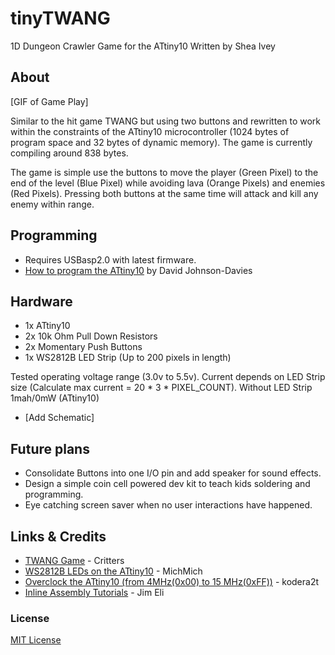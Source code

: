 # tinyTWANG
1D Dungeon Crawler Game for the ATtiny10
Written by Shea Ivey

## About
[GIF of Game Play]

Similar to the hit game TWANG but using two buttons and rewritten to work within the constraints of the ATtiny10 microcontroller (1024 bytes of program space and 32 bytes of dynamic memory). The game is currently compiling around 838 bytes. 

The game is simple use the buttons to move the player (Green Pixel) to the end of the level (Blue Pixel) while avoiding lava (Orange Pixels) and enemies (Red Pixels). Pressing both buttons at the same time will attack and kill any enemy within range.

## Programming
* Requires USBasp2.0 with latest firmware.
* [How to program the ATtiny10](http://www.technoblogy.com/show?1YQY) by David Johnson-Davies

## Hardware
* 1x ATtiny10
* 2x 10k Ohm Pull Down Resistors
* 2x Momentary Push Buttons
* 1x WS2812B LED Strip (Up to 200 pixels in length)

Tested operating voltage range (3.0v to 5.5v). 
Current depends on LED Strip size (Calculate max current = 20 * 3 * PIXEL_COUNT). Without LED Strip 1mah/0mW (ATtiny10)

* [Add Schematic]

## Future plans
* Consolidate Buttons into one I/O pin and add speaker for sound effects.
* Design a simple coin cell powered dev kit to teach kids soldering and programming.
* Eye catching screen saver when no user interactions have happened.

## Links & Credits
* [TWANG Game](https://github.com/Critters/TWANG) - Critters
* [WS2812B LEDs on the ATtiny10](https://gist.github.com/MichMich/32ca143709ef9391f1f16c88a824188e) - MichMich
* [Overclock the ATtiny10 (from 4MHz(0x00) to 15 MHz(0xFF))](https://hackaday.io/project/10116-minimalist-a-go-go/log/37495-overclocking-attiny10) - kodera2t
* [Inline Assembly Tutorials](https://ucexperiment.wordpress.com/2016/03/07/arduino-inline-assembly-tutorial-2/) - Jim Eli

### License
[MIT License](/LICENSE)

